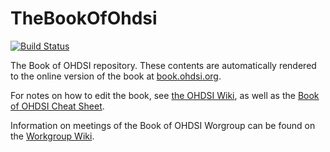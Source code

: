 # TheBookOfOhdsi

[![Build Status](https://travis-ci.org/OHDSI/TheBookOfOhdsi.svg?branch=master)](https://travis-ci.org/OHDSI/TheBookOfOhdsi)

The Book of OHDSI repository. These contents are automatically rendered to the online version of the book at [book.ohdsi.org](http://book.ohdsi.org).

For notes on how to edit the book, see [the OHDSI Wiki](http://www.ohdsi.org/web/wiki/doku.php?id=projects:workgroups:notes_on_writing_text_for_the_book), as well as the [Book of OHDSI Cheat Sheet](https://raw.githubusercontent.com/OHDSI/TheBookOfOhdsi/master/extras/CheatSheet.pdf).

Information on meetings of the Book of OHDSI Worgroup can be found on the [Workgroup Wiki](http://www.ohdsi.org/web/wiki/doku.php?id=projects:workgroups:the_book_of_ohdsi).




